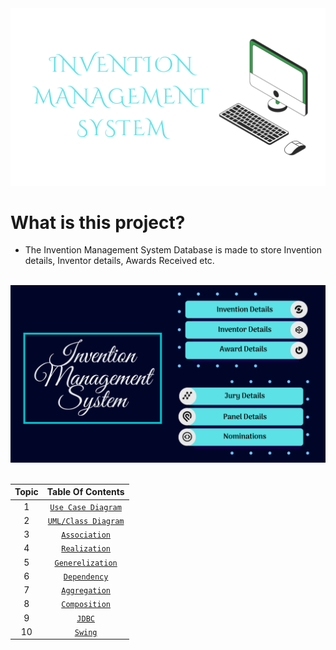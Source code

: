 <div align="center">

<img src="https://github.com/a3X3k/Invention_Management_System/blob/main/Assets/2%2Cpng.png" alt="drawing"/>

</div>
      
# What is this project?

- The Invention Management System Database is made to store Invention details, Inventor details, Awards Received etc. 

<br/>

<div align="center">

<img src="https://github.com/a3X3k/Invention_Management_System/blob/main/Assets/1.png" alt="drawing"/>

</div>

<br/>
    
<div align="center">
      
| Topic | Table Of Contents |
|:-----:| :-----: |
| 1 | [`Use Case Diagram`]() |
| 2 | [`UML/Class Diagram`]() |
| 3 | [`Association`]() |
| 4 | [`Realization`]() |
| 5 | [`Generelization`]() |
| 6 | [`Dependency`]() |
| 7 | [`Aggregation`]() |
| 8 | [`Composition`]() |
| 9 | [`JDBC`]() |
| 10 | [`Swing`]() |

</div>
      
